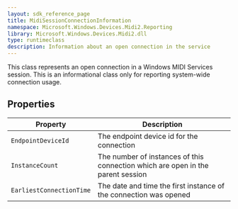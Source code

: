 ```yaml
---
layout: sdk_reference_page
title: MidiSessionConnectionInformation
namespace: Microsoft.Windows.Devices.Midi2.Reporting
library: Microsoft.Windows.Devices.Midi2.dll
type: runtimeclass
description: Information about an open connection in the service
---
```


This class represents an open connection in a Windows MIDI Services session. This is an informational class only for reporting system-wide connection usage. 

## Properties

| Property | Description |
|---|---|
| `EndpointDeviceId` | The endpoint device id for the connection |
| `InstanceCount` | The number of instances of this connection which are open in the parent session |
| `EarliestConnectionTime` | The date and time the first instance of the connection was opened |
